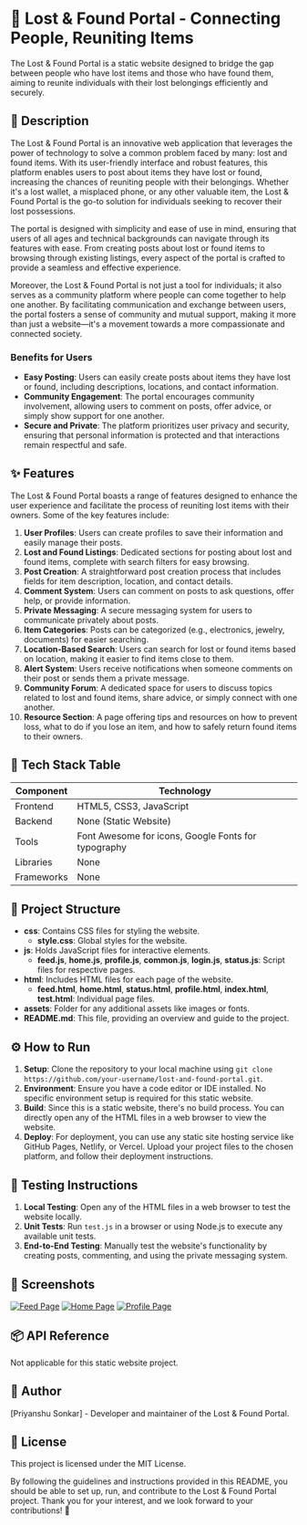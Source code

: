 # 🚀 Lost & Found Portal - Connecting People, Reuniting Items
The Lost & Found Portal is a static website designed to bridge the gap between people who have lost items and those who have found them, aiming to reunite individuals with their lost belongings efficiently and securely.

## 📖 Description
The Lost & Found Portal is an innovative web application that leverages the power of technology to solve a common problem faced by many: lost and found items. With its user-friendly interface and robust features, this platform enables users to post about items they have lost or found, increasing the chances of reuniting people with their belongings. Whether it's a lost wallet, a misplaced phone, or any other valuable item, the Lost & Found Portal is the go-to solution for individuals seeking to recover their lost possessions.

The portal is designed with simplicity and ease of use in mind, ensuring that users of all ages and technical backgrounds can navigate through its features with ease. From creating posts about lost or found items to browsing through existing listings, every aspect of the portal is crafted to provide a seamless and effective experience.

Moreover, the Lost & Found Portal is not just a tool for individuals; it also serves as a community platform where people can come together to help one another. By facilitating communication and exchange between users, the portal fosters a sense of community and mutual support, making it more than just a website—it's a movement towards a more compassionate and connected society.

### Benefits for Users
- **Easy Posting**: Users can easily create posts about items they have lost or found, including descriptions, locations, and contact information.
- **Community Engagement**: The portal encourages community involvement, allowing users to comment on posts, offer advice, or simply show support for one another.
- **Secure and Private**: The platform prioritizes user privacy and security, ensuring that personal information is protected and that interactions remain respectful and safe.

## ✨ Features
The Lost & Found Portal boasts a range of features designed to enhance the user experience and facilitate the process of reuniting lost items with their owners. Some of the key features include:
1. **User Profiles**: Users can create profiles to save their information and easily manage their posts.
2. **Lost and Found Listings**: Dedicated sections for posting about lost and found items, complete with search filters for easy browsing.
3. **Post Creation**: A straightforward post creation process that includes fields for item description, location, and contact details.
4. **Comment System**: Users can comment on posts to ask questions, offer help, or provide information.
5. **Private Messaging**: A secure messaging system for users to communicate privately about posts.
6. **Item Categories**: Posts can be categorized (e.g., electronics, jewelry, documents) for easier searching.
7. **Location-Based Search**: Users can search for lost or found items based on location, making it easier to find items close to them.
8. **Alert System**: Users receive notifications when someone comments on their post or sends them a private message.
9. **Community Forum**: A dedicated space for users to discuss topics related to lost and found items, share advice, or simply connect with one another.
10. **Resource Section**: A page offering tips and resources on how to prevent loss, what to do if you lose an item, and how to safely return found items to their owners.

## 🧰 Tech Stack Table
| Component | Technology |
| --- | --- |
| Frontend | HTML5, CSS3, JavaScript |
| Backend | None (Static Website) |
| Tools | Font Awesome for icons, Google Fonts for typography |
| Libraries | None |
| Frameworks | None |

## 📁 Project Structure
- **css**: Contains CSS files for styling the website.
  - **style.css**: Global styles for the website.
- **js**: Holds JavaScript files for interactive elements.
  - **feed.js**, **home.js**, **profile.js**, **common.js**, **login.js**, **status.js**: Script files for respective pages.
- **html**: Includes HTML files for each page of the website.
  - **feed.html**, **home.html**, **status.html**, **profile.html**, **index.html**, **test.html**: Individual page files.
- **assets**: Folder for any additional assets like images or fonts.
- **README.md**: This file, providing an overview and guide to the project.

## ⚙️ How to Run
1. **Setup**: Clone the repository to your local machine using `git clone https://github.com/your-username/lost-and-found-portal.git`.
2. **Environment**: Ensure you have a code editor or IDE installed. No specific environment setup is required for this static website.
3. **Build**: Since this is a static website, there's no build process. You can directly open any of the HTML files in a web browser to view the website.
4. **Deploy**: For deployment, you can use any static site hosting service like GitHub Pages, Netlify, or Vercel. Upload your project files to the chosen platform, and follow their deployment instructions.

## 🧪 Testing Instructions
1. **Local Testing**: Open any of the HTML files in a web browser to test the website locally.
2. **Unit Tests**: Run `test.js` in a browser or using Node.js to execute any available unit tests.
3. **End-to-End Testing**: Manually test the website's functionality by creating posts, commenting, and using the private messaging system.

## 📸 Screenshots
[![Feed Page](https://via.placeholder.com/300x200)](https://via.placeholder.com/300x200)
[![Home Page](https://via.placeholder.com/300x200)](https://via.placeholder.com/300x200)
[![Profile Page](https://via.placeholder.com/300x200)](https://via.placeholder.com/300x200)

## 📦 API Reference
Not applicable for this static website project.

## 👤 Author
[Priyanshu Sonkar] - Developer and maintainer of the Lost & Found Portal.

## 📝 License
This project is licensed under the MIT License.

By following the guidelines and instructions provided in this README, you should be able to set up, run, and contribute to the Lost & Found Portal project. Thank you for your interest, and we look forward to your contributions! 🌟

